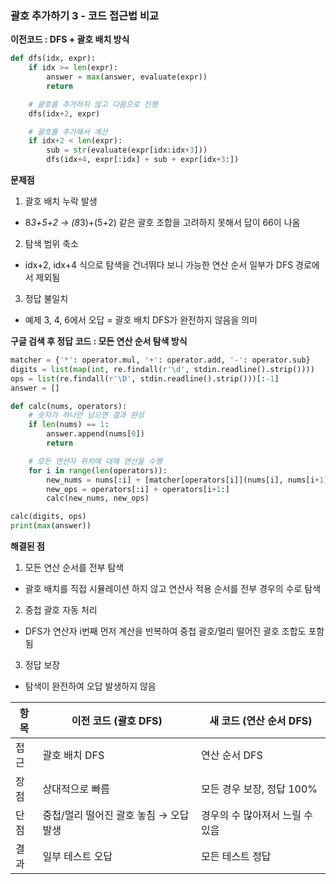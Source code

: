 ### 괄호 추가하기 3 - 코드 접근법 비교

**이전코드 : DFS + 괄호 배치 방식**
``` python
def dfs(idx, expr):
    if idx >= len(expr):
        answer = max(answer, evaluate(expr))
        return

    # 괄호를 추가하지 않고 다음으로 진행
    dfs(idx+2, expr)

    # 괄호를 추가해서 계산
    if idx+2 < len(expr):
        sub = str(evaluate(expr[idx:idx+3]))
        dfs(idx+4, expr[:idx] + sub + expr[idx+3:])
```

**문제점**
1. 괄호 배치 누락 발생
- 8*3+5+2 → (8*3)+(5+2) 같은 괄호 조합을 고려하지 못해서 답이 66이 나옴
2. 탐색 범위 축소
- idx+2, idx+4 식으로 탐색을 건너뛰다 보니 가능한 연산 순서 일부가 DFS 경로에서 제외됨
3. 정답 불일치
- 예제 3, 4, 6에서 오답 = 괄호 배치 DFS가 완전하지 않음을 의미

**구글 검색 후 정답 코드 : 모든 연산 순서 탐색 방식**
``` python
matcher = {'*': operator.mul, '+': operator.add, '-': operator.sub}
digits = list(map(int, re.findall(r'\d', stdin.readline().strip())))
ops = list(re.findall(r'\D', stdin.readline().strip()))[:-1]
answer = []

def calc(nums, operators):
    # 숫자가 하나만 남으면 결과 완성
    if len(nums) == 1:
        answer.append(nums[0])
        return

    # 모든 연산자 위치에 대해 연산을 수행
    for i in range(len(operators)):
        new_nums = nums[:i] + [matcher[operators[i]](nums[i], nums[i+1])] + nums[i+2:]
        new_ops = operators[:i] + operators[i+1:]
        calc(new_nums, new_ops)

calc(digits, ops)
print(max(answer))
```

**해결된 점**
1. 모든 연산 순서를 전부 탐색
- 괄호 배치를 직접 시뮬레이션 하지 않고 연산사 적용 순서를 전부 경우의 수로 탐색
2. 중첩 괄호 자동 처리
- DFS가 연산자 i번째 먼저 계산을 반복하여 중첩 괄호/멀리 떨어진 괄호 조합도 포함됨
3. 정답 보장
- 탐색이 완전하여 오답 발생하지 않음

| 항목 | 이전 코드 (괄호 DFS)          | 새 코드 (연산 순서 DFS)   |
| -- | ----------------------- | ------------------ |
| 접근 | 괄호 배치 DFS               | 연산 순서 DFS          |
| 장점 | 상대적으로 빠름                | 모든 경우 보장, 정답 100%  |
| 단점 | 중첩/멀리 떨어진 괄호 놓침 → 오답 발생 | 경우의 수 많아져서 느릴 수 있음 |
| 결과 | 일부 테스트 오답               | 모든 테스트 정답          |

